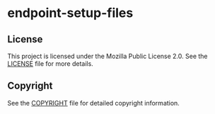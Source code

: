 # endpoint-setup-files

## License

This project is licensed under the Mozilla Public License 2.0. See the [LICENSE](LICENSE) file for more details.

## Copyright

See the [COPYRIGHT](COPYRIGHT) file for detailed copyright information.
